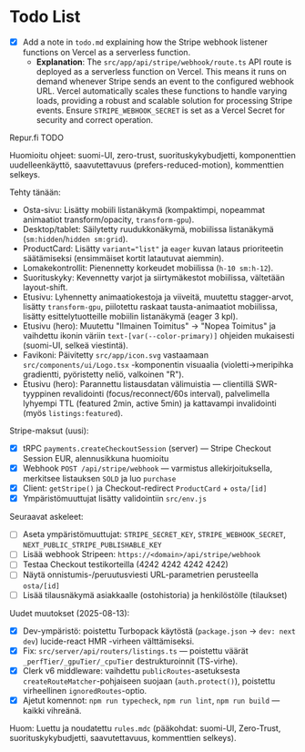 # Todo List

- [x] Add a note in `todo.md` explaining how the Stripe webhook listener functions on Vercel as a serverless function.
  - **Explanation**: The `src/app/api/stripe/webhook/route.ts` API route is deployed as a serverless function on Vercel. This means it runs on demand whenever Stripe sends an event to the configured webhook URL. Vercel automatically scales these functions to handle varying loads, providing a robust and scalable solution for processing Stripe events. Ensure `STRIPE_WEBHOOK_SECRET` is set as a Vercel Secret for security and correct operation.

Repur.fi TODO




Huomioitu ohjeet: suomi-UI, zero-trust, suorituskykybudjetti, komponenttien uudelleenkäyttö, saavutettavuus (prefers-reduced-motion), kommenttien selkeys.


Tehty tänään:
- Osta-sivu: Lisätty mobiili listanäkymä (kompaktimpi, nopeammat animaatiot transform/opacity, `transform-gpu`).
- Desktop/tablet: Säilytetty ruudukkonäkymä, mobiilissa listanäkymä (`sm:hidden`/`hidden sm:grid`).
- ProductCard: Lisätty `variant="list"` ja `eager` kuvan lataus prioriteetin säätämiseksi (ensimmäiset kortit latautuvat aiemmin).
- Lomakekontrollit: Pienennetty korkeudet mobiilissa (`h-10 sm:h-12`).
- Suorituskyky: Kevennetty varjot ja siirtymäkestot mobiilissa, vältetään layout-shift.
 - Etusivu: Lyhennetty animaatiokestoja ja viiveitä, muutettu stagger-arvot, lisätty `transform-gpu`, piilotettu raskaat tausta-animaatiot mobiilissa, lisätty esittelytuotteille mobiilin listanäkymä (eager 3 kpl).
 - Etusivu (hero): Muutettu "Ilmainen Toimitus" → "Nopea Toimitus" ja vaihdettu ikonin väriin `text-[var(--color-primary)]` ohjeiden mukaisesti (suomi-UI, selkeä viestintä).
 - Favikoni: Päivitetty `src/app/icon.svg` vastaamaan `src/components/ui/Logo.tsx` -komponentin visuaalia (violetti→meripihka gradientti, pyöristetty neliö, valkoinen "R").
 - Etusivu (hero): Parannettu listausdatan välimuistia — clientillä SWR-tyyppinen revalidointi (focus/reconnect/60s interval), palvelimella lyhyempi TTL (featured 2min, active 5min) ja kattavampi invalidointi (myös `listings:featured`).

Stripe-maksut (uusi):
- [x] tRPC `payments.createCheckoutSession` (server) — Stripe Checkout Session EUR, alennusikkuna huomioitu
- [x] Webhook `POST /api/stripe/webhook` — varmistus allekirjoituksella, merkitsee listauksen `SOLD` ja luo `purchase`
- [x] Client: `getStripe()` ja Checkout-redirect `ProductCard` + `osta/[id]`
- [x] Ympäristömuuttujat lisätty validointiin `src/env.js`

Seuraavat askeleet:
- [ ] Aseta ympäristömuuttujat: `STRIPE_SECRET_KEY`, `STRIPE_WEBHOOK_SECRET`, `NEXT_PUBLIC_STRIPE_PUBLISHABLE_KEY`
- [ ] Lisää webhook Stripeen: `https://<domain>/api/stripe/webhook`
- [ ] Testaa Checkout testikorteilla (4242 4242 4242 4242)
- [ ] Näytä onnistumis-/peruutusviesti URL-parametrien perusteella `osta/[id]`
- [ ] Lisää tilausnäkymä asiakkaalle (ostohistoria) ja henkilöstölle (tilaukset)

Uudet muutokset (2025-08-13):
- [x] Dev-ympäristö: poistettu Turbopack käytöstä (`package.json` → `dev: next dev`) lucide-react HMR -virheen välttämiseksi.
- [x] Fix: `src/server/api/routers/listings.ts` — poistettu väärät `_perfTier/_gpuTier/_cpuTier` destrukturoinnit (TS-virhe).
- [x] Clerk v6 middleware: vaihdettu `publicRoutes`-asetuksesta `createRouteMatcher`-pohjaiseen suojaan (`auth.protect()`), poistettu virheellinen `ignoredRoutes`-optio.
- [x] Ajetut komennot: `npm run typecheck`, `npm run lint`, `npm run build` — kaikki vihreänä.

Huom: Luettu ja noudatettu `rules.mdc` (pääkohdat: suomi-UI, Zero-Trust, suorituskykybudjetti, saavutettavuus, kommenttien selkeys).